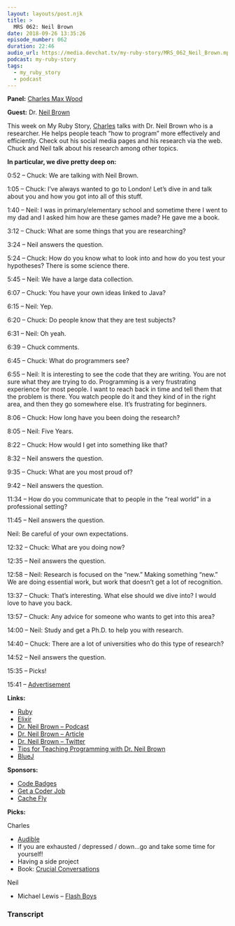 ```yaml
---
layout: layouts/post.njk
title: >
  MRS 062: Neil Brown
date: 2018-09-26 13:35:26
episode_number: 062
duration: 22:46
audio_url: https://media.devchat.tv/my-ruby-story/MRS_062_Neil_Brown.mp3
podcast: my-ruby-story
tags:
  - my_ruby_story
  - podcast
---
```


**Panel:** [Charles Max Wood](https://twitter.com/cmaxw?ref_src=twsrc%255Egoogle%257Ctwcamp%255Eserp%257Ctwgr%255Eauthor)

**Guest:** Dr. [Neil Brown](https://twitter.com/jwright?lang=en)

This week on My Ruby Story, [Charles](https://twitter.com/cmaxw?ref_src=twsrc%255Egoogle%257Ctwcamp%255Eserp%257Ctwgr%255Eauthor) talks with Dr. Neil Brown who is a researcher. He helps people teach “how to program” more effectively and efficiently. Check out his social media pages and his research via the web. Chuck and Neil talk about his research among other topics.

**In particular, we dive pretty deep on:**

0:52 – Chuck: We are talking with Neil Brown.

1:05 – Chuck: I’ve always wanted to go to London! Let’s dive in and talk about you and how you got into all of this stuff.

1:40 – Neil: I was in primary/elementary school and sometime there I went to my dad and I asked him how are these games made? He gave me a book.

3:12 – Chuck: What are some things that you are researching?

3:24 – Neil answers the question.

5:24 – Chuck: How do you know what to look into and how do you test your hypotheses? There is some science there.

5:45 – Neil: We have a large data collection.

6:07 – Chuck: You have your own ideas linked to Java?

6:15 – Neil: Yep.

6:20 – Chuck: Do people know that they are test subjects?

6:31 – Neil: Oh yeah.

6:39 – Chuck comments.

6:45 – Chuck: What do programmers see?

6:55 – Neil: It is interesting to see the code that they are writing. You are not sure what they are trying to do. Programming is a very frustrating experience for most people. I want to reach back in time and tell them that the problem is there. You watch people do it and they kind of in the right area, and then they go somewhere else. It’s frustrating for beginners.

8:06 – Chuck: How long have you been doing the research?

8:05 – Neil: Five Years.

8:22 – Chuck: How would I get into something like that?

8:32 – Neil answers the question.

9:35 – Chuck: What are you most proud of?

9:42 – Neil answers the question.

11:34 – How do you communicate that to people in the “real world” in a professional setting?

11:45 – Neil answers the question.

Neil: Be careful of your own expectations.

12:32 – Chuck: What are you doing now?

12:35 – Neil answers the question.

12:58 – Neil: Research is focused on the “new.” Making something “new.” We are doing essential work, but work that doesn’t get a lot of recognition.

13:37 – Chuck: That’s interesting. What else should we dive into? I would love to have you back.

13:57 – Chuck: Any advice for someone who wants to get into this area?

14:00 – Neil: Study and get a Ph.D. to help you with research.

14:40 – Chuck: There are a lot of universities who do this type of research?

14:52 – Neil answers the question.

15:35 – Picks!

15:41 – [Advertisement](https://devchat.tv/get-a-coder-job/)

**Links:**

- [Ruby](https://www.ruby-lang.org/en/)
- [Elixir](https://elixir-lang.org)
- [Dr. Neil Brown – Podcast](https://hanselminutes.com/636/tips-for-teaching-programming-with-dr-neil-brown)
- [Dr. Neil Brown – Article](http://www.felienne.com/archives/5935)
- [Dr. Neil Brown – Twitter](https://twitter.com/neilccbrown)
- [Tips for Teaching Programming with Dr. Neil Brown](https://radiopublic.com/hanselminutes-fresh-talk-and-tec-8jzRJj/ep/s1!df6ad)
- [BlueJ](https://bluej.org)

**Sponsors:**

- [Code Badges](http://codebadge.org/)
- [Get a Coder Job](http://getacoderjob.com/)
- [Cache Fly](https://www.cachefly.com)

**Picks:**

Charles

- [Audible](https://www.audible.com)
- If you are exhausted / depressed / down...go and take some time for yourself!
- Having a side project
- Book: [Crucial Conversations](https://www.amazon.com/Crucial-Conversations-Talking-Stakes-Second/dp/0071771328/ref=sr_1_1?ie=UTF8&qid=1537748407&sr=8-1&keywords=crucial+conversation)

Neil

- Michael Lewis – [Flash Boys](https://www.amazon.co.uk/Flash-Boys-Michael-Lewis/dp/0141981032)

### Transcript
